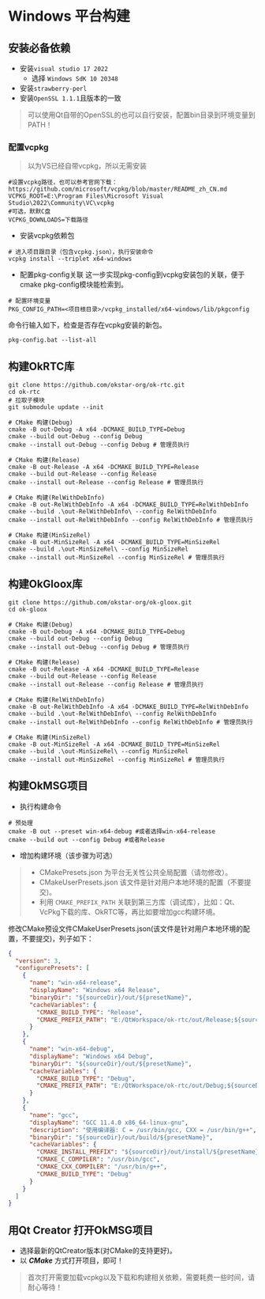 # Windows 平台构建

## 安装必备依赖

- 安装`visual studio 17 2022`
  - 选择 `Windows SdK 10 20348`
- 安装`strawberry-perl`
- 安装`OpenSSL 1.1.1`且版本的一致

> 可以使用Qt自带的OpenSSL的也可以自行安装，配置bin目录到环境变量到PATH！

### 配置vcpkg

> 以为VS已经自带vcpkg，所以无需安装

```shell
#设置vcpkg路径，也可以参考官网下载：https://github.com/microsoft/vcpkg/blob/master/README_zh_CN.md
VCPKG_ROOT=E:\Program Files\Microsoft Visual Studio\2022\Community\VC\vcpkg
#可选，默默C盘
VCPKG_DOWNLOADS=下载路径
```

- 安装vcpkg依赖包

```shell
# 进入项目跟目录（包含vcpkg.json），执行安装命令
vcpkg install --triplet x64-windows
```

- 配置pkg-config关联
  这一步实现pkg-config到vcpkg安装包的关联，便于cmake pkg-config模块能检索到。

```shell
# 配置环境变量
PKG_CONFIG_PATH=<项目根目录>/vcpkg_installed/x64-windows/lib/pkgconfig
```

命令行输入如下，检查是否存在vcpkg安装的新包。

    pkg-config.bat --list-all

## 构建OkRTC库

```shell
git clone https://github.com/okstar-org/ok-rtc.git
cd ok-rtc
# 拉取子模块
git submodule update --init

# CMake 构建(Debug)
cmake -B out-Debug -A x64 -DCMAKE_BUILD_TYPE=Debug
cmake --build out-Debug --config Debug
cmake --install out-Debug --config Debug # 管理员执行

# CMake 构建(Release)
cmake -B out-Release -A x64 -DCMAKE_BUILD_TYPE=Release
cmake --build out-Release --config Release
cmake --install out-Release --config Release # 管理员执行

# CMake 构建(RelWithDebInfo)
cmake -B out-RelWithDebInfo -A x64 -DCMAKE_BUILD_TYPE=RelWithDebInfo
cmake --build .\out-RelWithDebInfo\ --config RelWithDebInfo
cmake --install out-RelWithDebInfo --config RelWithDebInfo # 管理员执行

# CMake 构建(MinSizeRel)
cmake -B out-MinSizeRel -A x64 -DCMAKE_BUILD_TYPE=MinSizeRel
cmake --build .\out-MinSizeRel\ --config MinSizeRel
cmake --install out-MinSizeRel --config MinSizeRel # 管理员执行
```

## 构建OkGloox库

```shell
git clone https://github.com/okstar-org/ok-gloox.git
cd ok-gloox

# CMake 构建(Debug)
cmake -B out-Debug -A x64 -DCMAKE_BUILD_TYPE=Debug
cmake --build out-Debug --config Debug
cmake --install out-Debug --config Debug # 管理员执行

# CMake 构建(Release)
cmake -B out-Release -A x64 -DCMAKE_BUILD_TYPE=Release
cmake --build out-Release --config Release
cmake --install out-Release --config Release # 管理员执行

# CMake 构建(RelWithDebInfo)
cmake -B out-RelWithDebInfo -A x64 -DCMAKE_BUILD_TYPE=RelWithDebInfo
cmake --build .\out-RelWithDebInfo\ --config RelWithDebInfo
cmake --install out-RelWithDebInfo --config RelWithDebInfo # 管理员执行

# CMake 构建(MinSizeRel)
cmake -B out-MinSizeRel -A x64 -DCMAKE_BUILD_TYPE=MinSizeRel
cmake --build .\out-MinSizeRel\ --config MinSizeRel
cmake --install out-MinSizeRel --config MinSizeRel # 管理员执行
```

## 构建OkMSG项目

- 执行构建命令

```shell
# 预处理
cmake -B out --preset win-x64-debug #或者选择win-x64-release
cmake --build out --config Debug #或者Release
```

- 增加构建环境（该步骤为可选）

> - CMakePresets.json 为平台无关性公共全局配置（请勿修改）。
> - CMakeUserPresets.json 该文件是针对用户本地环境的配置（不要提交)。
> - 利用 `CMAKE_PREFIX_PATH` 关联到第三方库（调试库），比如：Qt、VcPkg下载的库、OkRTC等，再比如要增加gcc构建环境。

修改CMake预设文件CMakeUserPresets.json(该文件是针对用户本地环境的配置，不要提交)，列子如下：

```json
{
  "version": 3,
  "configurePresets": [
    {
      "name": "win-x64-release",
      "displayName": "Windows x64 Release",
      "binaryDir": "${sourceDir}/out/${presetName}",
      "cacheVariables": {
        "CMAKE_BUILD_TYPE": "Release",
        "CMAKE_PREFIX_PATH": "E:/QtWorkspace/ok-rtc/out/Release;${sourceDir}/vcpkg_installed/x64-windows;E:/Qt/Qt5.15.7-Windows-x86_64-VS2019-16.11.20-staticFull"
      }
    },
    {
      "name": "win-x64-debug",
      "displayName": "Windows x64 Debug",
      "binaryDir": "${sourceDir}/out/${presetName}",
      "cacheVariables": {
        "CMAKE_BUILD_TYPE": "Debug",
        "CMAKE_PREFIX_PATH": "E:/QtWorkspace/ok-rtc/out/Debug;${sourceDir}/vcpkg_installed/x64-windows;E:/Qt/Qt5.15.11-Windows-x86_64-VS2022-staticFull-debug"
      }
    },
    {
      "name": "gcc",
      "displayName": "GCC 11.4.0 x86_64-linux-gnu",
      "description": "使用编译器: C = /usr/bin/gcc, CXX = /usr/bin/g++",
      "binaryDir": "${sourceDir}/out/build/${presetName}",
      "cacheVariables": {
        "CMAKE_INSTALL_PREFIX": "${sourceDir}/out/install/${presetName}",
        "CMAKE_C_COMPILER": "/usr/bin/gcc",
        "CMAKE_CXX_COMPILER": "/usr/bin/g++",
        "CMAKE_BUILD_TYPE": "Debug"
      }
    }
  ]
}
```

## 用Qt Creator 打开OkMSG项目

- 选择最新的QtCreator版本(对CMake的支持更好)。
- 以 ***CMake*** 方式打开项目，即可！

> 首次打开需要加载vcpkg以及下载和构建相关依赖，需要耗费一些时间，请耐心等待！
